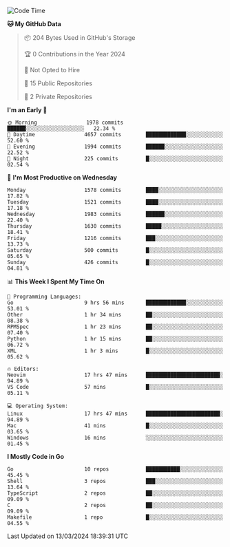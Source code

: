 <!--START_SECTION:waka-->
![Code Time](http://img.shields.io/badge/Code%20Time-415%20hrs%2038%20mins-blue)

**🐱 My GitHub Data** 

> 📦 204 Bytes Used in GitHub's Storage 
 > 
> 🏆 0 Contributions in the Year 2024
 > 
> 🚫 Not Opted to Hire
 > 
> 📜 15 Public Repositories 
 > 
> 🔑 2 Private Repositories 
 > 
**I'm an Early 🐤** 

```text
🌞 Morning                1978 commits        ██████░░░░░░░░░░░░░░░░░░░   22.34 % 
🌆 Daytime                4657 commits        █████████████░░░░░░░░░░░░   52.60 % 
🌃 Evening                1994 commits        ██████░░░░░░░░░░░░░░░░░░░   22.52 % 
🌙 Night                  225 commits         █░░░░░░░░░░░░░░░░░░░░░░░░   02.54 % 
```
📅 **I'm Most Productive on Wednesday** 

```text
Monday                   1578 commits        ████░░░░░░░░░░░░░░░░░░░░░   17.82 % 
Tuesday                  1521 commits        ████░░░░░░░░░░░░░░░░░░░░░   17.18 % 
Wednesday                1983 commits        ██████░░░░░░░░░░░░░░░░░░░   22.40 % 
Thursday                 1630 commits        █████░░░░░░░░░░░░░░░░░░░░   18.41 % 
Friday                   1216 commits        ███░░░░░░░░░░░░░░░░░░░░░░   13.73 % 
Saturday                 500 commits         █░░░░░░░░░░░░░░░░░░░░░░░░   05.65 % 
Sunday                   426 commits         █░░░░░░░░░░░░░░░░░░░░░░░░   04.81 % 
```


📊 **This Week I Spent My Time On** 

```text
💬 Programming Languages: 
Go                       9 hrs 56 mins       █████████████░░░░░░░░░░░░   53.01 % 
Other                    1 hr 34 mins        ██░░░░░░░░░░░░░░░░░░░░░░░   08.38 % 
RPMSpec                  1 hr 23 mins        ██░░░░░░░░░░░░░░░░░░░░░░░   07.40 % 
Python                   1 hr 15 mins        ██░░░░░░░░░░░░░░░░░░░░░░░   06.72 % 
XML                      1 hr 3 mins         █░░░░░░░░░░░░░░░░░░░░░░░░   05.62 % 

🔥 Editors: 
Neovim                   17 hrs 47 mins      ████████████████████████░   94.89 % 
VS Code                  57 mins             █░░░░░░░░░░░░░░░░░░░░░░░░   05.11 % 

💻 Operating System: 
Linux                    17 hrs 47 mins      ████████████████████████░   94.89 % 
Mac                      41 mins             █░░░░░░░░░░░░░░░░░░░░░░░░   03.65 % 
Windows                  16 mins             ░░░░░░░░░░░░░░░░░░░░░░░░░   01.45 % 
```

**I Mostly Code in Go** 

```text
Go                       10 repos            ███████████░░░░░░░░░░░░░░   45.45 % 
Shell                    3 repos             ███░░░░░░░░░░░░░░░░░░░░░░   13.64 % 
TypeScript               2 repos             ██░░░░░░░░░░░░░░░░░░░░░░░   09.09 % 
C                        2 repos             ██░░░░░░░░░░░░░░░░░░░░░░░   09.09 % 
Makefile                 1 repo              █░░░░░░░░░░░░░░░░░░░░░░░░   04.55 % 
```




 Last Updated on 13/03/2024 18:39:31 UTC
<!--END_SECTION:waka-->
